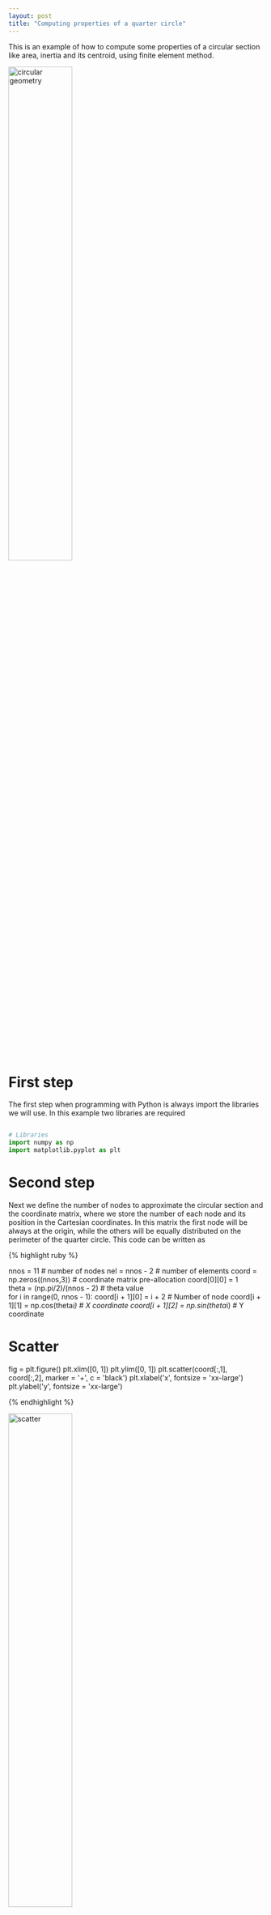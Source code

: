 ```yaml
---
layout: post
title: "Computing properties of a quarter circle"
---
```


This is an example of how to compute some properties of a circular section like area, inertia and its centroid, using finite element method.

<img src="{{ site.github.url }}/assets/img/circular_geometry.png" alt="circular geometry" width="50%">

# First step
The first step when programming with Python is always import the libraries we will use. In this example two libraries are required
```python

# Libraries
import numpy as np
import matplotlib.pyplot as plt

```

# Second step

Next we define the number of nodes to approximate the circular section and the coordinate matrix, where we store the number of each node and its position in the Cartesian coordinates. In this matrix the first node will be always at the origin, while the others will be equally distributed on the perimeter of the quarter circle. This code can be written as

{% highlight ruby %}

nnos = 11                  # number of nodes
nel  = nnos - 2            # number of elements
coord = np.zeros((nnos,3))  # coordinate matrix pre-allocation
coord[0][0] = 1    
theta = (np.pi/2)/(nnos - 2) # theta value   
for i in range(0, nnos - 1):
   coord[i + 1][0] = i + 2          # Number of node
   coord[i + 1][1] = np.cos(theta*i) # X coordinate
   coord[i + 1][2] = np.sin(theta*i) # Y coordinate

# Scatter 
fig = plt.figure()
plt.xlim([0, 1])
plt.ylim([0, 1])
plt.scatter(coord[:,1], coord[:,2], marker = '+', c = 'black')
plt.xlabel('x', fontsize = 'xx-large')
plt.ylabel('y', fontsize = 'xx-large')

{% endhighlight %}

<img src="{{ site.github.url }}/assets/img/scatter.png" alt="scatter" width="50%">

# Third step

The following step is defining the elements. This definition is carried in the incidence matrix, where we establish the set of nodes which constitute each element. We can notice in the Figure below that all elements share the node at the origin, therefore we can write the incidence matrix as

```python

# incidence matrix pre-allocation
inci = np.zeros((nel, 3))

for i in range(0, nel):
   #central node
   inci[i][0] = 1
   # second node
   inci[i][1] = i + 2
   # third node
   inci[i][2] = i + 3

```
The simplest way to plot these set of elements is

```python

fig, ax = plt.subplots()
plt.xlim([0,1])
plt.ylim([0,1])
ax.fill(coord[:, 1], coord[:,2], 'b')

```
This Python code above plots all elements in blue as illustrated in the first Figure. If you want to plot each element separately as illustrated in the Figure below, you should write the following code
```python
fig, ax = plt.subplots()
 plt.xlim([0,1])
 plt.ylim([0,1])
 for i in range(0, nel):
    # set of nodes
    node1 = inci[i][0]
    node2 = inci[i][1]
    node3 = inci[i][2]

    # x-axis position
    x1 = coord[int(node1) - 1][1]
    x2 = coord[int(node2) - 1][1]
    x3 = coord[int(node3) - 1][1]
    x  = np.array([x1, x2, x3])

    # y-axis position
    y1 = coord[int(node1) - 1][2]
    y2 = coord[int(node2) - 1][2]
    y3 = coord[int(node3) - 1][2]
    y  = np.array([y1, y2, y3])

    if i%2 == 0:
       ax.fill(x, y,'k',alpha=0.3)
    else:
       ax.fill(x, y,'b',alpha=0.3)

```
<img src="{{ site.github.url }}/assets/img/quartercircle.png" alt="quarter circle" width="50%">

# Fourth step

Next we compute the area of the section illustrated in the Figure above. The strategy in this example is divide the circular section area in many triangular elements. We compute the area of a single element and sum all of them to have the total area. From analytic geometry, we know how to compute the area of any triangle. Taking these information in consideration we can write the Python code as

```python
A = 0 # summation variable pre-allocation

# central node coordinates
x1 = coord[int(inci[0,0] - 1), 1]
y1 = coord[int(inci[0,0] - 1), 2]

for i in range(0, nel):
    # second node coordinates
    x2 = coord[int(inci[i,1] - 1), 1]
    y2 = coord[int(inci[i,1] - 1), 2]

    # third node coordinates
    x3 = coord[int(inci[i,2] - 1), 1]
    y3 = coord[int(inci[i,2] - 1), 2]

    # area of a single element
    a = 0.5*((x2 - x1)*(y3-y1) - (x3 - x1)*(y2 - y1))

    # area summation
    A +=a 

# relative error
error_area = (np.pi/4 - A)/(np.pi/4)*100

# print error
print('Error = ', error_area,'%')

```
Using only 9 elements the error of the area is around 0,51%.

Next we want to evaluate the centroid of our section area with the following Python code
```python
centx = 0 # centroid in X-axis pre-allocation
centy = 0 # centroid in Y-axis pre-allocation

# central node coordinates
x1 = coord[int(inci[0,0] - 1), 1]
y1 = coord[int(inci[0,0] - 1), 2]

for i in range(0,nel):
    #     second node coordinates
    x2 = coord[int(inci[i,1] - 1), 1]
    y2 = coord[int(inci[i,1] - 1), 2]

    #     third node coordinates
    x3 = coord[int(inci[i,2] - 1), 1]
    y3 = coord[int(inci[i,2] - 1), 2]   

    # area of a single element
    a = 0.5*((x2 - x1)*(y3-y1) - (x3 - x1)*(y2 - y1))

    # centroid summation
    centx += a*((x1+x2+x3)/3)
    centy += a*((y1+y2+y3)/3)

X = centx/A              # centroid in X-axis
Y = centy/A              # centroid in Y-axis

exact_cent = 4/(np.pi*3) # exact centroid

error_x = (exact_cent - X)/exact_cent*100 # relative error X-axis
error_y = (exact_cent - Y)/exact_cent*100 # relative error Y-axis

# print relative error in both axis
print('Error centroid X = ', error_x,'%')
print('Error centroid Y = ', error_y,'%')

```
Using only 9 elements the centroid relative error is around 0,25%.

The last property we want to compute is the moment of inertia of a quarter circle. For this we will use the Python code below
```python 
Ix = 0 # moment of inertia in X-axis pre-allocation
Iy = 0 # moment of inertia in Y-axis pre-allocation

# central node coordinates
x1 = coord[int(inci[0,0] - 1), 1]
y1 = coord[int(inci[0,0] - 1), 2]

for i in range(0,nel):
    #     second node coordinates
    x2 = coord[int(inci[i,1] - 1), 1]
    y2 = coord[int(inci[i,1] - 1), 2]

    #     third node coordinates
    x3 = coord[int(inci[i,2] - 1), 1]
    y3 = coord[int(inci[i,2] - 1), 2] 

    # moment of inertia summation
    Ix += 1/12*(y1**2+y2**2+y3**2+y1*y2+y1*y3+y2*y3)*(x2*y3-x3*y2)
    Iy += 1/12*(x1**2+x1*x2+x1*x3+x2**2+x2*x3+x3**2)*(x2*y3-x3*y2)

# exact value of the moment of inertia
Iexact = np.pi/16

# relative error
error_Ix = (Iexact-Ix)/Iexact*100
error_Iy = (Iexact-Iy)/Iexact*100

# print relative error
print('Error inertia X = ', error_Ix,'%')
print('Error inertia Y = ', error_Iy,'%')

```
Using only 9 elements the moment of inertia relative error is around 1,01%.

If you desire a better approximation increase the number of nodes at the second step. 
